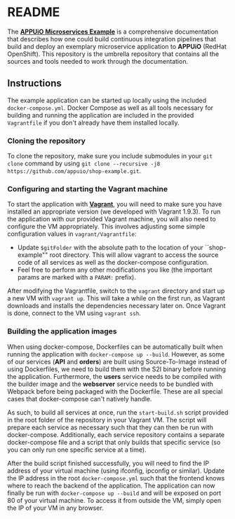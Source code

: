 # README

The **[APPUiO Microservices Example](http://docs.appuio.ch/en/latest/#microservices-example)** is a comprehensive documentation that describes how one could build continuous integration pipelines that build and deploy an exemplary microservice application to **APPUiO** (RedHat OpenShift). This repository is the umbrella repository that contains all the sources and tools needed to work through the documentation.


## Instructions

The example application can be started up locally using the included `docker-compose.yml`. Docker Compose as well as all tools necessary for building and running the application are included in the provided `Vagrantfile` if you don't already have them installed locally.


### Cloning the repository

To clone the repository, make sure you include submodules in your `git clone` command by using `git clone --recursive -j8 https://github.com/appuio/shop-example.git`.


### Configuring and starting the Vagrant machine

To start the application with [**Vagrant**](https://www.vagrantup.com/downloads.html), you will need to make sure you have installed an appropriate version (we developed with Vagrant 1.9.3). To run the application with our provided Vagrant machine, you will also need to configure the VM appropriately. This involves adjusting some simple configuration values in `vagrant/Vagrantfile`:

* Update `$gitFolder` with the absolute path to the location of your ``shop-example"" root directory. This will allow vagrant to access the source code of all services as well as the docker-compose configuration.
* Feel free to perform any other modifications you like (the important params are marked with a `PARAM:` prefix).

After modifying the Vagrantfile, switch to the `vagrant` directory and start up a new VM with `vagrant up`. This will take a while on the first run, as Vagrant downloads and installs the dependencies necessary later on. Once Vagrant is done, connect to the VM using `vagrant ssh`.


### Building the application images

When using docker-compose, Dockerfiles can be automatically built when running the application with `docker-compose up --build`. However, as some of our services (**API** and **orders**) are built using Source-To-Image instead of using Dockerfiles, we need to build them with the S2I binary before running the application. Furthermore, the **users** service needs to be compiled with the builder image and the **webserver** service needs to be bundled with Webpack before being packaged with the Dockerfile. These are all special cases that docker-compose can't natively handle.

As such, to build all services at once, run the `start-build.sh` script provided in the root folder of the repository in your Vagrant VM. The script will prepare each service as necessary such that they can then be run with docker-compose. Additionally, each service repository contains a separate docker-compose file and a script that only builds that specific service (so you can only run one specific service at a time).

After the build script finished successfully, you will need to find the IP address of your virtual machine (using ifconfig, ipconfig or similar). Update the IP address in the root `docker-compose.yml` such that the frontend knows where to reach the backend of the application. The application can now finally be run with `docker-compose up --build` and will be exposed on port 80 of your virtual machine. To access it from outside the VM, simply open the IP of your VM in any browser.



